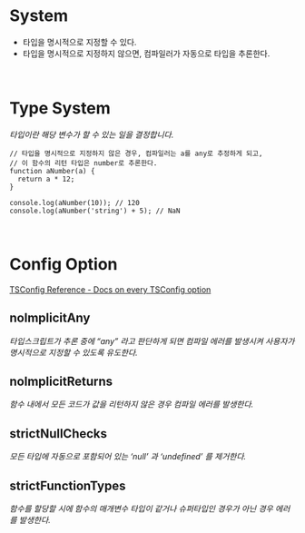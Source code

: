 # System

- 타입을 명시적으로 지정할 수 있다.
- 타입을 명시적으로 지정하지 않으면, 컴파일러가 자동으로 타입을 추론한다.

<br />

# Type System

_타입이란 해당 변수가 할 수 있는 일을 결정합니다._

```tsx
// 타입을 명시적으로 지정하지 않은 경우, 컴파일러는 a를 any로 추정하게 되고,
// 이 함수의 리턴 타입은 number로 추론한다.
function aNumber(a) {
  return a * 12;
}

console.log(aNumber(10)); // 120
console.log(aNumber('string') + 5); // NaN
```

<br />

# Config Option

[TSConfig Reference - Docs on every TSConfig option](https://www.typescriptlang.org/tsconfig)

## nolmplicitAny

_타입스크립트가 추론 중에 “any” 라고 판단하게 되면 컴파일 에러를 발생시켜 사용자가 명시적으로 지정할 수 있도록 유도한다._

## nolmplicitReturns

_함수 내에서 모든 코드가 값을 리턴하지 않은 경우 컴파일 에러를 발생한다._

## strictNullChecks

_모든 타입에 자동으로 포함되어 있는 ‘null’ 과 ‘undefined’ 를 제거한다._

## strictFunctionTypes

_함수를 할당할 시에 함수의 매개변수 타입이 같거나 슈퍼타입인 경우가 아닌 경우 에러를 발생한다._
